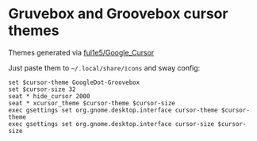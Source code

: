 # Gruvebox and Groovebox cursor themes
Themes generated via [ful1e5/Google_Cursor](https://github.com/ful1e5/Google_Cursor) 

Just paste them to `~/.local/share/icons` and sway config:
```
set $cursor-theme GoogleDot-Groovebox
set $cursor-size 32
seat * hide_cursor 2000
seat * xcursor_theme $cursor-theme $cursor-size
exec gsettings set org.gnome.desktop.interface cursor-theme $cursor-theme
exec gsettings set org.gnome.desktop.interface cursor-size $cursor-size
```
